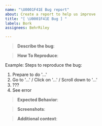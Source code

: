 ```yaml
---
name: "\U0001F41E Bug report"
about: Create a report to help us improve
title: "[ \U0001F41E Bug ] "
labels: Bork
assignees: BehrRiley

---
```


<!--- Remove any sections that don't apply or you don't/can't provide more information for. --->
> **Describe the bug**:
<!--- A clear description of what the issue is or what it's causing to happen. --->

> **How To Reproduce**:
<!--- Provide how to reproduce the issue, or explain how you found it --->
Example:
Steps to reproduce the bug:
1. Prepare to do '...'
2. Go to '...' / Click on '...' / Scroll down to '...'
3. ???
4. See error

> **Expected Behavior**:
<!--- A clear description of what you expected to happen, and what actually happened --->


> **Screenshots**:
<!--- If possible, add screenshots or videos to help explain your problem. --->


> **Additional context**:
<!--- Add any other context about the problem here. --->

